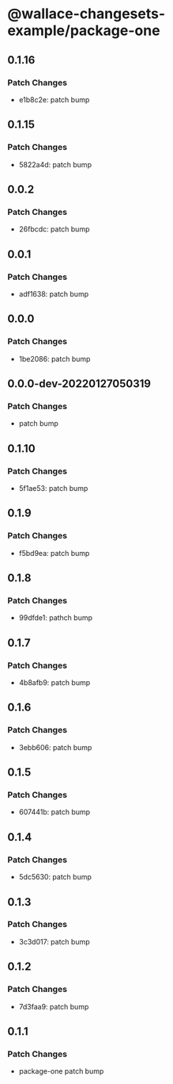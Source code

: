 # @wallace-changesets-example/package-one

## 0.1.16

### Patch Changes

- e1b8c2e: patch bump

## 0.1.15

### Patch Changes

- 5822a4d: patch bump

## 0.0.2

### Patch Changes

- 26fbcdc: patch bump

## 0.0.1

### Patch Changes

- adf1638: patch bump

## 0.0.0

### Patch Changes

- 1be2086: patch bump

## 0.0.0-dev-20220127050319

### Patch Changes

- patch bump

## 0.1.10

### Patch Changes

- 5f1ae53: patch bump

## 0.1.9

### Patch Changes

- f5bd9ea: patch bump

## 0.1.8

### Patch Changes

- 99dfde1: pathch bump

## 0.1.7

### Patch Changes

- 4b8afb9: patch bump

## 0.1.6

### Patch Changes

- 3ebb606: patch bump

## 0.1.5

### Patch Changes

- 607441b: patch bump

## 0.1.4

### Patch Changes

- 5dc5630: patch bump

## 0.1.3

### Patch Changes

- 3c3d017: patch bump

## 0.1.2

### Patch Changes

- 7d3faa9: patch bump

## 0.1.1

### Patch Changes

- package-one patch bump
